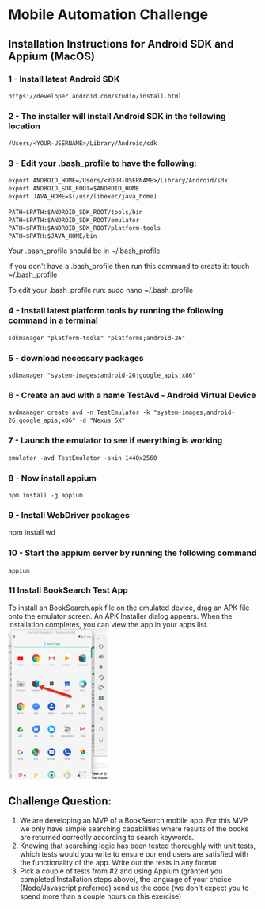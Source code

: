 # Mobile Automation Challenge


## Installation Instructions for Android SDK and Appium (MacOS)
### 1 - Install latest Android SDK
	https://developer.android.com/studio/install.html

### 2 - The installer will install Android SDK in the following location
	/Users/<YOUR-USERNAME>/Library/Android/sdk

### 3 - Edit your .bash_profile to have the following:

	export ANDROID_HOME=/Users/<YOUR-USERNAME>/Library/Android/sdk
	export ANDROID_SDK_ROOT=$ANDROID_HOME
	export JAVA_HOME=$(/usr/libexec/java_home)

	PATH=$PATH:$ANDROID_SDK_ROOT/tools/bin
	PATH=$PATH:$ANDROID_SDK_ROOT/emulator
	PATH=$PATH:$ANDROID_SDK_ROOT/platform-tools
	PATH=$PATH:$JAVA_HOME/bin

Your .bash_profile should be in ~/.bash_profile

If you don't have a .bash_profile then run this command to create it: touch ~/.bash_profile

To edit your .bash_profile run: sudo nano ~/.bash_profile

### 4 - Install latest platform tools by running the following command in a terminal ###
	sdkmanager "platform-tools" "platforms;android-26"

### 5 - download necessary packages ###
	sdkmanager "system-images;android-26;google_apis;x86"

### 6 - Create an avd with a name TestAvd - Android Virtual Device ###
	avdmanager create avd -n TestEmulator -k "system-images;android-26;google_apis;x86" -d "Nexus 5X"

### 7 - Launch the emulator to see if everything is working
	emulator -avd TestEmulator -skin 1440x2560

### 8 - Now install appium
	npm install -g appium

### 9 - Install WebDriver packages
npm install wd

### 10 - Start the appium server by running the following command
	appium

### 11 Install BookSearch Test App
To install an BookSearch.apk file on the emulated device, drag an APK file onto the emulator screen.
An APK Installer dialog appears.
When the installation completes, you can view the app in your apps list.
<br />
<img src="screenshots/BookSearchApp.png" width="200">

## Challenge Question:
1. We are developing an MVP of a BookSearch mobile app.
For this MVP we only have simple searching capabilities where results of the books
are returned correctly according to search keywords.
2. Knowing that searching logic has been tested thoroughly with unit tests,
which tests would you write to ensure our end users are satisfied with the functionality of the app.  Write out the tests in any format
3. Pick a couple of tests from #2 and using Appium (granted you completed Installation steps above), the language of your choice (Node/Javascript preferred) send us the code (we don't expect you to spend more than a couple hours on this exercise)
